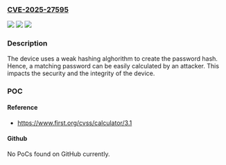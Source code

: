 ### [CVE-2025-27595](https://cve.mitre.org/cgi-bin/cvename.cgi?name=CVE-2025-27595)
![](https://img.shields.io/static/v1?label=Product&message=SICK%20DL100-2xxxxxxx&color=blue)
![](https://img.shields.io/static/v1?label=Version&message=n%2Fa&color=blue)
![](https://img.shields.io/static/v1?label=Vulnerability&message=CWE-328%20Use%20of%20Weak%20Hash&color=brighgreen)

### Description

The device uses a weak hashing alghorithm to create the password hash. Hence, a matching password can be easily calculated by an attacker. This impacts the security and the integrity of the device.

### POC

#### Reference
- https://www.first.org/cvss/calculator/3.1

#### Github
No PoCs found on GitHub currently.

